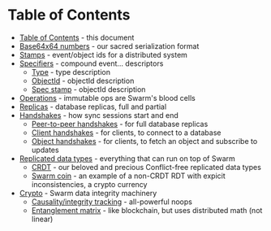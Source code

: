 # Table of Contents

* [Table of Contents](SUMMARY.md) - this document
* [Base64x64 numbers](64x64.md) - our sacred serialization format
* [Stamps](stamp.md) - event/object ids for a distributed system
* [Specifiers](spec.md) - compound event... descriptors
    * [Type](type.md) - type description  
    * [ObjectId](object_id.md) - objectId description  
    * [Spec stamp](spec_stamp.md) - objectId description
* [Operations](op.md) - immutable ops are Swarm's blood cells
* [Replicas](replica.md) - database replicas, full and partial
* [Handshakes](handshake.md) - how sync sessions start and end
    * [Peer-to-peer handshakes](peer_handshake.md) - for full database replicas
    * [Client handshakes](client_handshake.md) - for clients, to connect to a database
    * [Object handshakes](object_handshake.md) - for clients, to fetch an object and subscribe to updates
* [Replicated data types](rdt.md) - everything that can run on top of Swarm
    * [CRDT](crdt.md) - our beloved and precious Conflict-free replicated data types
    * [Swarm coin](coin.md) - an example of a non-CRDT RDT with expicit
      inconsistencies, a crypto currency
* [Crypto](crypto.md) - Swarm data integrity machinery
    * [Causality/integrity tracking](noop.md) - all-powerful noops
    * [Entanglement matrix](matrix.md) - like blockchain, but uses
      distributed math (not linear)

